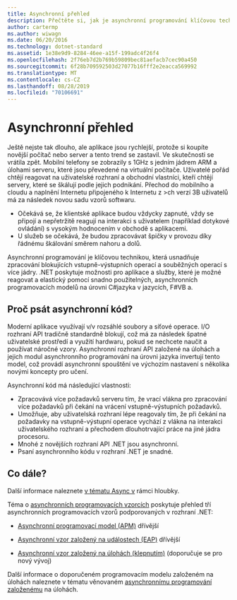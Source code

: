 ```yaml
---
title: Asynchronní přehled
description: Přečtěte si, jak je asynchronní programování klíčovou technikou, která usnadňuje zpracování blokujících vstupně-výstupních operací a souběžných operací s více jádry.
author: cartermp
ms.author: wiwagn
ms.date: 06/20/2016
ms.technology: dotnet-standard
ms.assetid: 1e38e9d9-8284-46ee-a15f-199adc4f26f4
ms.openlocfilehash: 2f76eb7d2b769b59809bec81aefacb7cec90a450
ms.sourcegitcommit: 6f28b709592503d27077b16fff2e2eacca569992
ms.translationtype: MT
ms.contentlocale: cs-CZ
ms.lasthandoff: 08/28/2019
ms.locfileid: "70106691"
---
```

# <a name="async-overview"></a>Asynchronní přehled

Ještě nejste tak dlouho, ale aplikace jsou rychlejší, protože si koupíte novější počítač nebo server a tento trend se zastavil. Ve skutečnosti se vrátila zpět. Mobilní telefony se zobrazily s 1GHz s jedním jádrem ARM a úlohami serveru, které jsou převedené na virtuální počítače. Uživatelé pořád chtějí reagovat na uživatelské rozhraní a obchodní vlastníci, kteří chtějí servery, které se škálují podle jejich podnikání. Přechod do mobilního a cloudu a naplnění Internetu připojeného k Internetu z >ch verzí 3B uživatelů má za následek novou sadu vzorů softwaru. 

- Očekává se, že klientské aplikace budou vždycky zapnuté, vždy se připojí a nepřetržitě reagují na interakci s uživatelem (například dotykové ovládání) s vysokým hodnocením v obchodě s aplikacemi.
- U služeb se očekává, že budou zpracovávat špičky v provozu díky řádnému škálování směrem nahoru a dolů. 

Asynchronní programování je klíčovou technikou, která usnadňuje zpracování blokujících vstupně-výstupních operací a souběžných operací s více jádry. .NET poskytuje možnosti pro aplikace a služby, které je možné reagovat a elastický pomocí snadno použitelných, asynchronních programovacích modelů na úrovni C#jazyka v jazycích, F#VB a.

## <a name="why-write-async-code"></a>Proč psát asynchronní kód?

Moderní aplikace využívají v/v rozsáhlé soubory a síťové operace. I/O rozhraní API tradičně standardně blokují, což má za následek špatné uživatelské prostředí a využití hardwaru, pokud se nechcete naučit a používat náročné vzory. Asynchronní rozhraní API založené na úlohách a jejich modul asynchronního programování na úrovni jazyka invertují tento model, což provádí asynchronní spouštění ve výchozím nastavení s několika novými koncepty pro učení.

Asynchronní kód má následující vlastnosti:

- Zpracovává více požadavků serveru tím, že vrací vlákna pro zpracování více požadavků při čekání na vrácení vstupně-výstupních požadavků.
- Umožňuje, aby uživatelská rozhraní lépe reagovaly tím, že při čekání na požadavky na vstupně-výstupní operace vychází z vlákna na interakci uživatelského rozhraní a přechodem dlouhotrvající práce na jiné jádra procesoru.
- Mnohé z novějších rozhraní API .NET jsou asynchronní.
- Psaní asynchronního kódu v rozhraní .NET je snadné.

## <a name="whats-next"></a>Co dále?

Další informace naleznete [v tématu Async v](async-in-depth.md) rámci hloubky.

Téma o [asynchronních programovacích vzorcích](asynchronous-programming-patterns/index.md) poskytuje přehled tří asynchronních programovacích vzorů podporovaných v rozhraní .NET:  
  
- [Asynchronní programovací model (APM)](asynchronous-programming-patterns/asynchronous-programming-model-apm.md) dřívější  
  
- [Asynchronní vzor založený na událostech (EAP)](asynchronous-programming-patterns/event-based-asynchronous-pattern-eap.md) dřívější  
  
- [Asynchronní vzor založený na úlohách (klepnutím)](asynchronous-programming-patterns/task-based-asynchronous-pattern-tap.md) (doporučuje se pro nový vývoj)  

Další informace o doporučeném programovacím modelu založeném na úlohách naleznete v tématu věnovaném [asynchronnímu programování založenému](parallel-programming/task-based-asynchronous-programming.md) na úlohách.
